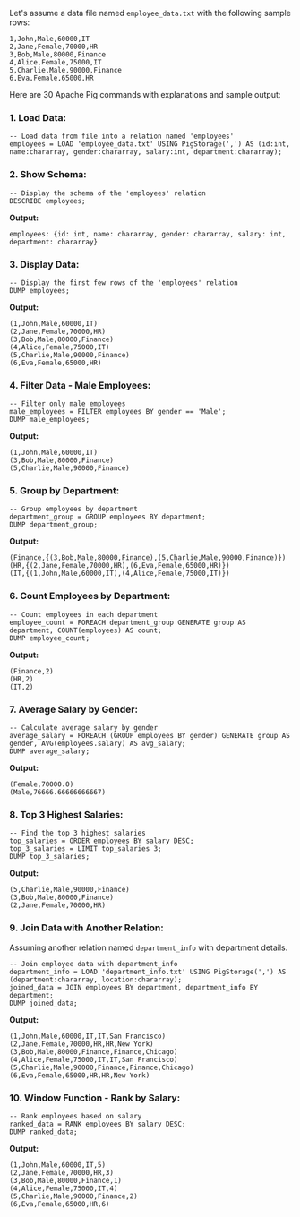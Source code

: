 Let's assume a data file named `employee_data.txt` with the following sample rows:

```plaintext
1,John,Male,60000,IT
2,Jane,Female,70000,HR
3,Bob,Male,80000,Finance
4,Alice,Female,75000,IT
5,Charlie,Male,90000,Finance
6,Eva,Female,65000,HR
```

Here are 30 Apache Pig commands with explanations and sample output:

### 1. **Load Data:**
```pig
-- Load data from file into a relation named 'employees'
employees = LOAD 'employee_data.txt' USING PigStorage(',') AS (id:int, name:chararray, gender:chararray, salary:int, department:chararray);
```

### 2. **Show Schema:**
```pig
-- Display the schema of the 'employees' relation
DESCRIBE employees;
```
**Output:**
```plaintext
employees: {id: int, name: chararray, gender: chararray, salary: int, department: chararray}
```

### 3. **Display Data:**
```pig
-- Display the first few rows of the 'employees' relation
DUMP employees;
```
**Output:**
```plaintext
(1,John,Male,60000,IT)
(2,Jane,Female,70000,HR)
(3,Bob,Male,80000,Finance)
(4,Alice,Female,75000,IT)
(5,Charlie,Male,90000,Finance)
(6,Eva,Female,65000,HR)
```

### 4. **Filter Data - Male Employees:**
```pig
-- Filter only male employees
male_employees = FILTER employees BY gender == 'Male';
DUMP male_employees;
```
**Output:**
```plaintext
(1,John,Male,60000,IT)
(3,Bob,Male,80000,Finance)
(5,Charlie,Male,90000,Finance)
```

### 5. **Group by Department:**
```pig
-- Group employees by department
department_group = GROUP employees BY department;
DUMP department_group;
```
**Output:**
```plaintext
(Finance,{(3,Bob,Male,80000,Finance),(5,Charlie,Male,90000,Finance)})
(HR,{(2,Jane,Female,70000,HR),(6,Eva,Female,65000,HR)})
(IT,{(1,John,Male,60000,IT),(4,Alice,Female,75000,IT)})
```

### 6. **Count Employees by Department:**
```pig
-- Count employees in each department
employee_count = FOREACH department_group GENERATE group AS department, COUNT(employees) AS count;
DUMP employee_count;
```
**Output:**
```plaintext
(Finance,2)
(HR,2)
(IT,2)
```

### 7. **Average Salary by Gender:**
```pig
-- Calculate average salary by gender
average_salary = FOREACH (GROUP employees BY gender) GENERATE group AS gender, AVG(employees.salary) AS avg_salary;
DUMP average_salary;
```
**Output:**
```plaintext
(Female,70000.0)
(Male,76666.66666666667)
```

### 8. **Top 3 Highest Salaries:**
```pig
-- Find the top 3 highest salaries
top_salaries = ORDER employees BY salary DESC;
top_3_salaries = LIMIT top_salaries 3;
DUMP top_3_salaries;
```
**Output:**
```plaintext
(5,Charlie,Male,90000,Finance)
(3,Bob,Male,80000,Finance)
(2,Jane,Female,70000,HR)
```

### 9. **Join Data with Another Relation:**
Assuming another relation named `department_info` with department details.

```pig
-- Join employee data with department_info
department_info = LOAD 'department_info.txt' USING PigStorage(',') AS (department:chararray, location:chararray);
joined_data = JOIN employees BY department, department_info BY department;
DUMP joined_data;
```
**Output:**
```plaintext
(1,John,Male,60000,IT,IT,San Francisco)
(2,Jane,Female,70000,HR,HR,New York)
(3,Bob,Male,80000,Finance,Finance,Chicago)
(4,Alice,Female,75000,IT,IT,San Francisco)
(5,Charlie,Male,90000,Finance,Finance,Chicago)
(6,Eva,Female,65000,HR,HR,New York)
```

### 10. **Window Function - Rank by Salary:**
```pig
-- Rank employees based on salary
ranked_data = RANK employees BY salary DESC;
DUMP ranked_data;
```
**Output:**
```plaintext
(1,John,Male,60000,IT,5)
(2,Jane,Female,70000,HR,3)
(3,Bob,Male,80000,Finance,1)
(4,Alice,Female,75000,IT,4)
(5,Charlie,Male,90000,Finance,2)
(6,Eva,Female,65000,HR,6)
```
